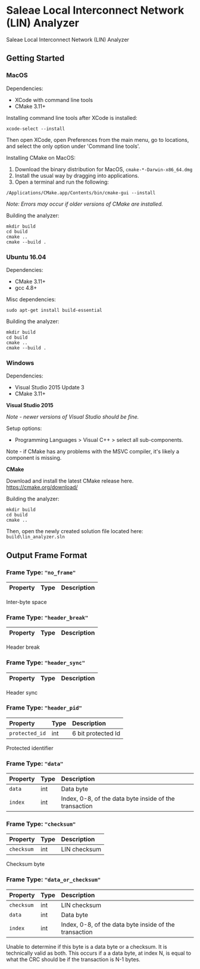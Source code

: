 # Saleae Local Interconnect Network (LIN) Analyzer

Saleae Local Interconnect Network (LIN) Analyzer

## Getting Started

### MacOS

Dependencies:
- XCode with command line tools
- CMake 3.11+

Installing command line tools after XCode is installed:
```
xcode-select --install
```

Then open XCode, open Preferences from the main menu, go to locations, and select the only option under 'Command line tools'.

Installing CMake on MacOS:

1. Download the binary distribution for MacOS, `cmake-*-Darwin-x86_64.dmg`
2. Install the usual way by dragging into applications.
3. Open a terminal and run the following:
```
/Applications/CMake.app/Contents/bin/cmake-gui --install
```
*Note: Errors may occur if older versions of CMake are installed.*

Building the analyzer:
```
mkdir build
cd build
cmake ..
cmake --build .
```

### Ubuntu 16.04

Dependencies:
- CMake 3.11+
- gcc 4.8+

Misc dependencies:

```
sudo apt-get install build-essential
```

Building the analyzer:
```
mkdir build
cd build
cmake ..
cmake --build .
```

### Windows

Dependencies:
- Visual Studio 2015 Update 3
- CMake 3.11+

**Visual Studio 2015**

*Note - newer versions of Visual Studio should be fine.*

Setup options:
- Programming Languages > Visual C++ > select all sub-components.

Note - if CMake has any problems with the MSVC compiler, it's likely a component is missing.

**CMake**

Download and install the latest CMake release here.
https://cmake.org/download/

Building the analyzer:
```
mkdir build
cd build
cmake ..
```

Then, open the newly created solution file located here: `build\lin_analyzer.sln`


## Output Frame Format
  
### Frame Type: `"no_frame"`

| Property | Type | Description |
| :--- | :--- | :--- |


Inter-byte space

### Frame Type: `"header_break"`

| Property | Type | Description |
| :--- | :--- | :--- |


Header break

### Frame Type: `"header_sync"`

| Property | Type | Description |
| :--- | :--- | :--- |


Header sync

### Frame Type: `"header_pid"`

| Property | Type | Description |
| :--- | :--- | :--- |
| `protected_id` | int | 6 bit protected Id |

Protected identifier

### Frame Type: `"data"`

| Property | Type | Description |
| :--- | :--- | :--- |
| `data` | int | Data byte |
| `index` | int | Index, 0-8, of the data byte inside of the transaction |

### Frame Type: `"checksum"`

| Property | Type | Description |
| :--- | :--- | :--- |
| `checksum` | int | LIN checksum |

Checksum byte

### Frame Type: `"data_or_checksum"`

| Property | Type | Description |
| :--- | :--- | :--- |
| `checksum` | int | LIN checksum |
| `data` | int | Data byte |
| `index` | int | Index, 0-8, of the data byte inside of the transaction |

Unable to determine if this byte is a data byte or a checksum. It is technically valid as both. This occurs if a a data byte, at index N, is equal to what the CRC should be if the transaction is N-1 bytes.
